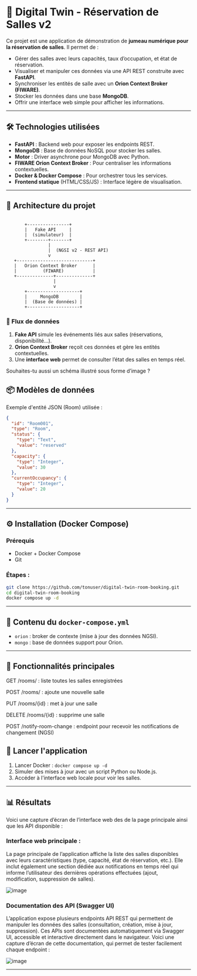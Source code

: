 # 🏢 Digital Twin - Réservation de Salles v2

Ce projet est une application de démonstration de **jumeau numérique pour la réservation de salles**. Il permet de :

- Gérer des salles avec leurs capacités, taux d’occupation, et état de réservation.
- Visualiser et manipuler ces données via une API REST construite avec **FastAPI**.
- Synchroniser les entités de salle avec un **Orion Context Broker (FIWARE)**.
- Stocker les données dans une base **MongoDB**.
- Offrir une interface web simple pour afficher les informations.

---

## 🛠️ Technologies utilisées

- **FastAPI** : Backend web pour exposer les endpoints REST.
- **MongoDB** : Base de données NoSQL pour stocker les salles.
- **Motor** : Driver asynchrone pour MongoDB avec Python.
- **FIWARE Orion Context Broker** : Pour centraliser les informations contextuelles.
- **Docker & Docker Compose** : Pour orchestrer tous les services.
- **Frontend statique** (HTML/CSS/JS) : Interface légère de visualisation.

---

## 🧱 Architecture du projet

```plaintext

       +----------------+
       |   Fake API     |
       |  (simulateur)  |
       +--------+-------+
                |
                |  (NGSI v2 - REST API)
                v
   +-----------------------------+
   |   Orion Context Broker      |
   |          (FIWARE)           |
   +--------------+--------------+
                  |
                  v
       +--------------------+
       |     MongoDB        |
       |  (Base de données) |
       +--------------------+

```

### 🔄 Flux de données

1. **Fake API** simule les événements liés aux salles (réservations, disponibilité...).
2. **Orion Context Broker** reçoit ces données et gère les entités contextuelles.
3. Une **interface web** permet de consulter l’état des salles en temps réel.

Souhaites-tu aussi un schéma illustré sous forme d’image ?

## 📦 Modèles de données

Exemple d'entité JSON (Room) utilisée :

```json
{
  "id": "Room001",
  "type": "Room",
  "status": {
    "type": "Text",
    "value": "reserved"
  },
  "capacity": {
    "type": "Integer",
    "value": 30
  },
  "currentOccupancy": {
    "type": "Integer",
    "value": 20
  }
}
```

---

## ⚙️ Installation (Docker Compose)

### Prérequis

- Docker + Docker Compose
- Git

### Étapes :

```bash
git clone https://github.com/tonuser/digital-twin-room-booking.git
cd digital-twin-room-booking
docker compose up -d
```

---

## 📂 Contenu du `docker-compose.yml`

- `orion` : broker de contexte (mise à jour des données NGSI).
- `mongo` : base de données support pour Orion.
---

## 🔁 Fonctionnalités principales

GET /rooms/ : liste toutes les salles enregistrées

POST /rooms/ : ajoute une nouvelle salle

PUT /rooms/{id} : met à jour une salle

DELETE /rooms/{id} : supprime une salle

POST /notify-room-change : endpoint pour recevoir les notifications de changement (NGSI)

## 🚀 Lancer l'application

1. Lancer Docker : `docker compose up -d`
2. Simuler des mises à jour avec un script Python ou Node.js.
3. Accéder à l'interface web locale pour voir les salles.

---

## 📊 Résultats

Voici une capture d’écran de l’interface web des de la page principale ainsi que les API disponible :

### Interface web principale :
La page principale de l’application affiche la liste des salles disponibles avec leurs caractéristiques (type, capacité, état de réservation, etc.). Elle inclut également une section dédiée aux notifications en temps réel qui informe l’utilisateur des dernières opérations effectuées (ajout, modification, suppression de salles).

![image](https://github.com/user-attachments/assets/f623956f-d260-4dbe-a3e8-c2d4ac68b8b4)

### Documentation des API (Swagger UI)
L’application expose plusieurs endpoints API REST qui permettent de manipuler les données des salles (consultation, création, mise à jour, suppression). Ces APIs sont documentées automatiquement via Swagger UI, accessible et interactive directement dans le navigateur.
Voici une capture d’écran de cette documentation, qui permet de tester facilement chaque endpoint :

![image](https://github.com/user-attachments/assets/a590bd2a-d08c-427d-97a4-8dd75aa35259)






---
